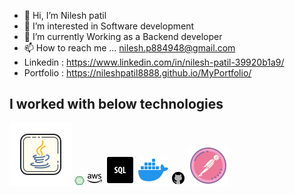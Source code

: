 - 👋 Hi, I’m Nilesh patil
- 👀 I’m interested in Software development
- 🌱 I’m currently Working as a Backend developer
- 📫 How to reach me ... nilesh.p884948@gmail.com
- Linkedin : https://www.linkedin.com/in/nilesh-patil-39920b1a9/
- Portfolio : https://nileshpatil8888.github.io/MyPortfolio/
## I worked with below technologies
![Java](./icons8-java-100.png)  ![Spring Boot](./icons8-spring-boot-16.png) ![AWS](./icons8-aws-24.png) ![SQL](./icons8-sql-50.png) ![Docker](./icons8-docker-48.png) ![GitHub](./icons8-github-24.png) ![Postman](./icons8-postman-api-64.png)

